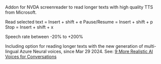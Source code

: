 
Addon for NVDA screenreader to read longer texts with high quality TTS from Microsoft.

Read selected text = Insert + shift + e
Pause/Resume = Insert + shift + p
Stop = Insert + shift + x

Speech rate between -20% to +200%

Including option for reading longer texts with the new generation of multi-lingual Azure Neural voices, since Mar 29 2024.
See: 
[9 More Realistic AI Voices for Conversations](https://techcommunity.microsoft.com/t5/ai-azure-ai-services-blog/9-more-realistic-ai-voices-for-conversations-now-generally/ba-p/40994710)
